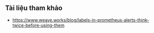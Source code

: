 ## Tài liệu tham khảo
- https://www.weave.works/blog/labels-in-prometheus-alerts-think-twice-before-using-them
